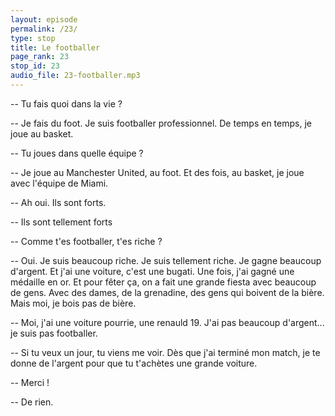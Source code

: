 ```yaml
---
layout: episode
permalink: /23/
type: stop
title: Le footballer
page_rank: 23
stop_id: 23
audio_file: 23-footballer.mp3
---
```


-- Tu fais quoi dans la vie ?

-- Je fais du foot. Je suis footballer professionnel. De temps en temps, je joue au basket.

-- Tu joues dans quelle équipe ?

-- Je joue au Manchester United, au foot. Et des fois, au basket, je joue avec l'équipe de Miami.

-- Ah oui. Ils sont forts.

-- Ils sont tellement forts

-- Comme t'es footballer, t'es riche ?

-- Oui. Je suis beaucoup riche. Je suis tellement riche. Je gagne beaucoup d'argent. Et j'ai une voiture, c'est une bugati. Une fois, j'ai gagné une médaille en or. Et pour fêter ça, on a fait une grande fiesta avec beaucoup de gens. Avec des dames, de la grenadine, des gens qui boivent de la bière. Mais moi, je bois pas de bière.

-- Moi, j'ai une voiture pourrie, une renauld 19. J'ai pas beaucoup d'argent... je suis pas footballer.

-- Si tu veux un jour, tu viens me voir. Dès que j'ai terminé mon match, je te donne de l'argent pour que tu t'achètes une grande voiture.

-- Merci !

-- De rien.
